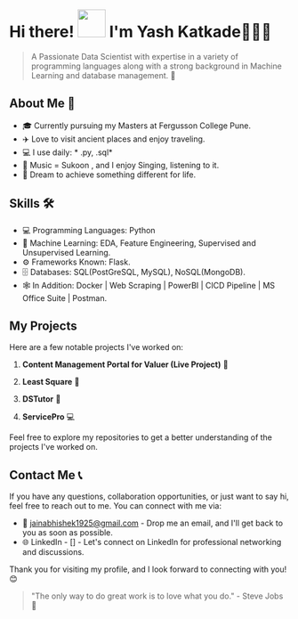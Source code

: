 # Hi there! <img alt="" src="https://media1.tenor.com/images/e5a6c8fff7422d5a137feade378401ac/tenor.gif?itemid=5530137" width="50px"> I'm Yash Katkade🧑‍🔬👋

>A Passionate  Data Scientist with expertise in a variety of programming languages  along with a strong background in Machine Learning and database management. 🚀

## About Me 👤

- 🎓 Currently pursuing my Masters at Fergusson College Pune.
- ✈️ Love to visit ancient places and enjoy traveling.
- 💻 I use daily: * .py, .sql*
- 🎵 Music = Sukoon , and I enjoy Singing, listening to it.
- 💫 Dream to achieve something different for life.

## Skills 🛠️

- 💻 Programming Languages:  Python
- 🤖 Machine Learning: EDA, Feature Engineering, Supervised and Unsupervised Learning.
- ⚙️ Frameworks Known:  Flask.
- 🗄️ Databases: SQL(PostGreSQL, MySQL), NoSQL(MongoDB).
- 🕸️ In Addition: Docker | Web Scraping | PowerBI | CICD Pipeline | MS Office Suite | Postman.

## My Projects

Here are a few notable projects I've worked on:

1. **Content Management Portal for Valuer (Live Project)** 🌟

2. **Least Square** 🎉

3. **DSTutor** 💪

4. **ServicePro** 💻

Feel free to explore my repositories to get a better understanding of the projects I've worked on.

## Contact Me 📞

If you have any questions, collaboration opportunities, or just want to say hi, feel free to reach out to me. You can connect with me via:

- 📧 jainabhishek1925@gmail.com - Drop me an email, and I'll get back to you as soon as possible.
- 🌐 LinkedIn - [] - Let's connect on LinkedIn for professional networking and discussions.

Thank you for visiting my profile, and I look forward to connecting with you! 😊

> "The only way to do great work is to love what you do." - Steve Jobs 🌟
